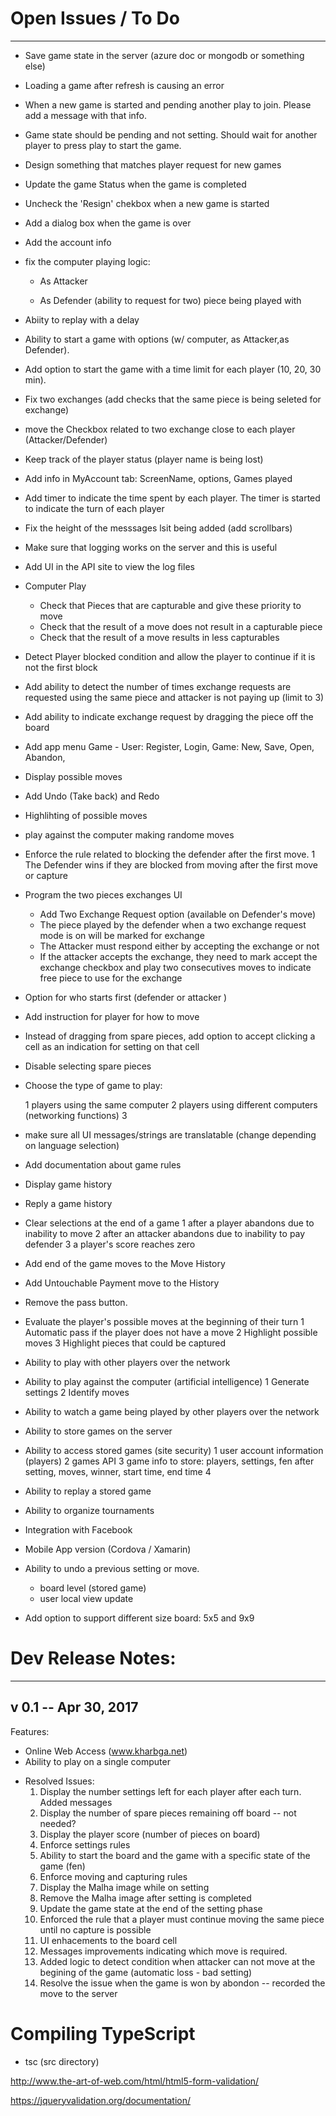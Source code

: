 
# Open Issues / To Do

---

* Save game state in the server  (azure doc or mongodb or something else)
* Loading a game after refresh is causing an error
* When a new game is started and pending another play to join. Please add a message with that info.
* Game state should be pending and not setting.  Should wait for another player to press play
  to start the game.
* Design something that matches player request for new games
* Update the game Status when the game is completed
* Uncheck the 'Resign' chekbox when a new game is started
* Add a dialog box when the game is over
* Add the account info
* fix the computer playing logic:
	- As Attacker
		
	- As Defender (ability to request for two)
		piece being played with
* Abiity to replay with a delay 
* Ability to start a game with options (w/ computer, as Attacker,as Defender). 
* Add option to start the game with a time limit for each player (10, 20, 30 min).
* Fix two exchanges (add checks that the same piece is being seleted for exchange)
* move the Checkbox related to two exchange close to each player (Attacker/Defender)
* Keep track of the player status  (player name is being lost)
* Add info in MyAccount tab: ScreenName, options, Games played
* Add timer to indicate the time spent by each player. The timer is started to indicate the turn of each player
* Fix the height of the messsages lsit being added (add scrollbars)
* Make sure that logging works on the server and this is useful
* Add UI in the API site to view the log files
* Computer Play
	- Check that Pieces that are capturable and give these priority to move
	- Check that the result of a move does not result in a capturable piece
	- Check that the result of a move results in less capturables 

* Detect Player blocked condition and allow the player to continue if it is not the first block
* Add ability to detect the number of times exchange requests are requested using the same piece and attacker is not paying up (limit to 3)
 
* Add ability to indicate exchange request by dragging the piece off the board
* Add app menu Game - User:  Register, Login,  Game:  New, Save, Open, Abandon, 
* Display possible moves 
* Add Undo (Take back) and Redo
* Highlihting of possible moves
* play against the computer making randome moves

* Enforce the rule related to blocking the defender after the first move.
  1 The Defender wins if they are blocked from moving after the first move or capture
* Program the two pieces exchanges UI
    - Add Two Exchange Request option (available on Defender's move)
    - The piece played by the defender when a two exchange request mode is on will be marked for exchange
    - The Attacker must respond either by accepting the exchange or not
    - If the attacker accepts the exchange, they need to mark accept the exchange checkbox and play two consecutives moves to indicate free piece to use for the exchange
* Option for who starts first (defender or attacker )

* Add instruction for player for how to move
* Instead of dragging from spare pieces, add option to accept clicking a cell as an indication for setting on that cell 
* Disable selecting spare pieces 
* Choose the type of game to play:

	1 players using the same computer 
	2 players using different computers  (networking functions)
	3 
* make sure all UI messages/strings are translatable (change depending on language selection)
* Add documentation about game rules
* Display game history
* Reply a game history

* Clear selections at the end of a game 
    1 after a player abandons due to inability to move
    2 after an attacker abandons due to inability to pay defender
    3 a player's score reaches zero
*  Add end of the game moves to the Move History
*  Add Untouchable Payment move to the History

* Remove the pass button. 
* Evaluate the player's possible moves at the beginning of their turn
    1 Automatic pass if the player does not have a move
    2 Highlight possible moves
    3 Highlight pieces that could be captured

* Ability to play with other players over  the network
* Ability to play against the computer (artificial intelligence)
    1 Generate settings
    2 Identify moves
    
* Ability to watch a game being played by other players over the network
* Ability to store games on the server
* Ability to access stored games (site security)
    1 user account information (players)
	2 games API
	3 game info to store: players, settings, fen after setting, moves, winner, start time, end time
	4
* Ability to replay a stored game
* Ability to organize tournaments
* Integration with Facebook
* Mobile App version  (Cordova / Xamarin)

* Ability to undo a previous setting or move.
    - board level (stored game)
    - user local view update

* Add option to support different size board: 5x5 and 9x9

# Dev Release Notes:
---
## v 0.1  -- Apr 30, 2017

Features:
- Online Web Access (www.kharbga.net)
- Ability to play on a single computer 

* Resolved Issues:
  1. Display the number settings left for each player after each turn. Added messages
  2. Display the number of spare pieces remaining off board  -- not needed?
  3. Display the player score (number of pieces on board) 
  4. Enforce settings rules
  5. Ability to start the board and the game with a specific state of the game (fen)   
  6. Enforce moving and capturing rules
  7. Display the Malha image while on setting
  8. Remove the Malha image after setting is completed
  9.  Update the game state at the end of the setting phase 
  10. Enforced the rule that a player must continue moving the same piece until no capture is possible
  11. UI enhacements to the board cell 
  12. Messages improvements indicating which move is required.
  13. Added logic to detect condition when attacker can not move at the begining of the game (automatic loss - bad setting)
  14. Resolve the issue when the game is won by abondon -- recorded the move to the server

# Compiling TypeScript 
- tsc    (src directory)


http://www.the-art-of-web.com/html/html5-form-validation/

https://jqueryvalidation.org/documentation/
